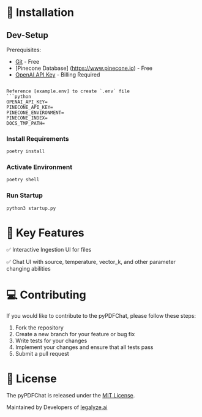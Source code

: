 </a>

<!-- *The LangChain Chatbot is an AI chat interface for the open-source library LangChain. It provides conversational answers to questions about vector ingested documents.* -->

# 🚀 Installation

## Dev-Setup
Prerequisites:
- [Git](https://git-scm.com/downloads) - Free
- [Pinecone Database] (https://www.pinecone.io) - Free
- [OpenAI API Key](https://platform.openai.com/account/api-keys) - Billing Required

```

Reference [example.env] to create `.env` file
```python
OPENAI_API_KEY=
PINECONE_API_KEY=
PINECONE_ENVIRONMENT=
PINECONE_INDEX=
DOCS_TMP_PATH=
```

### Install Requirements

```python
poetry install
```

### Activate Environment
```python
poetry shell
```

### Run Startup
```python
python3 startup.py
```


# 🔧 Key Features

✅ Interactive Ingestion UI for files 

✅ Chat UI with source, temperature, vector_k, and other parameter changing abilities

# 💻 Contributing

If you would like to contribute to the pyPDFChat, please follow these steps:

1. Fork the repository
2. Create a new branch for your feature or bug fix
3. Write tests for your changes
4. Implement your changes and ensure that all tests pass
5. Submit a pull request

# 🔨 License

The pyPDFChat is released under the [MIT License](https://opensource.org/licenses/MIT).

Maintained by Developers of [legalyze.ai](https://legalyze.ai)
